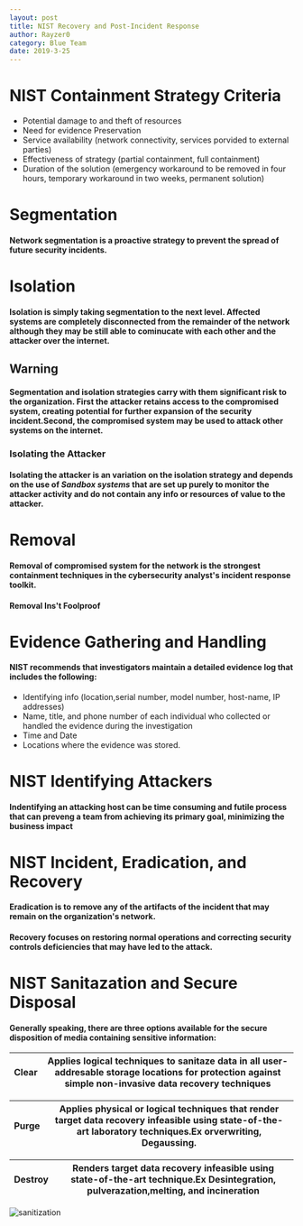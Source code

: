 ```yaml
---
layout: post
title: NIST Recovery and Post-Incident Response
author: Rayzer0
category: Blue Team
date: 2019-3-25
---
```


# NIST Containment  Strategy Criteria

- Potential damage to and theft of resources
- Need for evidence Preservation
- Service availability (network connectivity, services porvided to external parties)
- Effectiveness of strategy (partial containment, full containment)
- Duration of the solution (emergency workaround to be removed in four hours, temporary workaround in two weeks, permanent solution)

# Segmentation
#### Network segmentation is a proactive strategy to prevent the spread of future security incidents.

# Isolation
#### Isolation is simply taking segmentation to the next level. Affected systems are completely disconnected from the remainder of the network although they may be still able to cominucate with each other and the attacker over the internet.

## Warning
#### Segmentation and isolation strategies carry with them significant risk to the organization. First the attacker retains access to the compromised system, creating potential for further  expansion of the security incident.Second, the compromised system may be used to attack other systems on the internet.

### Isolating the Attacker
#### Isolating the attacker is an variation on the isolation strategy and depends on the use of ***Sandbox systems*** that are set up purely to monitor the attacker activity and do not  contain any info or resources of value to the attacker. 

# Removal 
#### Removal of compromised system for the network is the strongest containment techniques in the cybersecurity analyst's incident response toolkit.

#### Removal Ins't Foolproof

# Evidence Gathering and Handling
#### NIST recommends that investigators maintain a detailed evidence log that includes the following:
- Identifying info (location,serial number, model number, host-name, IP  addresses)
- Name, title, and phone number of each individual who collected or handled the evidence during the investigation
- Time and Date 
- Locations where the evidence was stored.

# NIST Identifying Attackers
#### Indentifying an attacking host can be time consuming and futile process that can preveng a team from achieving its primary goal, minimizing the business impact

# NIST Incident, Eradication, and Recovery

#### Eradication is to remove any of the artifacts of the incident that may remain on the organization's network.
#### Recovery focuses on restoring normal operations and correcting security controls deficiencies that may have led to the attack.

# NIST Sanitazation and Secure Disposal
#### Generally speaking, there are three options available for the secure disposition of media containing sensitive information:

|Clear| Applies logical techniques to sanitaze data in all user-addresable storage locations for protection against simple non-invasive data recovery techniques|
|---|---|

|Purge|Applies physical or logical techniques that render target data recovery infeasible using state-of-the-art laboratory techniques.Ex orverwriting, Degaussing.|
|---|---|

|Destroy|Renders target data recovery infeasible using state-of-the-art technique.Ex Desintegration, pulverazation,melting, and incineration|
|---|---|

![sanitization](https://cdn.shortpixel.ai/client/q_lossless,ret_img,w_629/https://www.ewastesecurity.com/wp-content/uploads/2016/11/Screen-Shot-2017-05-03-at-2.09.40-PM.png)

